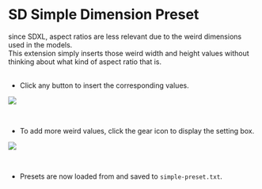 # SD Simple Dimension Preset

since SDXL, aspect ratios are less relevant due to the weird dimensions used in the models.<br>
This extension simply inserts those weird width and height values without thinking about what kind of aspect ratio that is.<br>
<br>
- Click any button to insert the corresponding values.<br>
<p align="left">
  <img src="https://github.com/user-attachments/assets/1bc8e445-52a3-40fc-a85c-516ed1bb384e", width=auto height=auto>
</p>
<br>

- To add more weird values, click the gear icon to display the setting box.<br>
<p align="left">
  <img src="https://github.com/user-attachments/assets/699f308f-88af-4ffc-b617-619d284cde17", width=auto height=auto>
</p>

<br>

- Presets are now loaded from and saved to <code>simple-preset.txt</code>.
